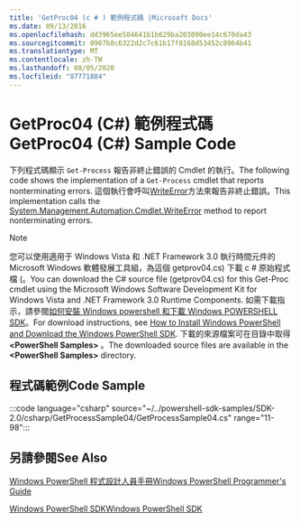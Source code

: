 ```yaml
---
title: 'GetProc04 (c # ) 範例程式碼 |Microsoft Docs'
ms.date: 09/13/2016
ms.openlocfilehash: dd3965ee504641b1b629ba203090ee14c670da43
ms.sourcegitcommit: 0907b8c6322d2c7c61b17f8168d53452c8964b41
ms.translationtype: MT
ms.contentlocale: zh-TW
ms.lasthandoff: 08/05/2020
ms.locfileid: "87771884"
---
```

# <a name="getproc04-c-sample-code"></a><span data-ttu-id="13c74-102">GetProc04 (C#) 範例程式碼</span><span class="sxs-lookup"><span data-stu-id="13c74-102">GetProc04 (C#) Sample Code</span></span>

<span data-ttu-id="13c74-103">下列程式碼顯示 `Get-Process` 報告非終止錯誤的 Cmdlet 的執行。</span><span class="sxs-lookup"><span data-stu-id="13c74-103">The following code shows the implementation of a `Get-Process` cmdlet that reports nonterminating errors.</span></span> <span data-ttu-id="13c74-104">這個執行會呼叫[WriteError](/dotnet/api/System.Management.Automation.Cmdlet.WriteError)方法來報告非終止錯誤。</span><span class="sxs-lookup"><span data-stu-id="13c74-104">This implementation calls the [System.Management.Automation.Cmdlet.WriteError](/dotnet/api/System.Management.Automation.Cmdlet.WriteError) method to report nonterminating errors.</span></span>

> [!NOTE]
> <span data-ttu-id="13c74-105">您可以使用適用于 Windows Vista 和 .NET Framework 3.0 執行時間元件的 Microsoft Windows 軟體發展工具組，為這個 getprov04.cs) 下載 c # 原始程式檔 (。</span><span class="sxs-lookup"><span data-stu-id="13c74-105">You can download the C# source file (getprov04.cs) for this Get-Proc cmdlet using the Microsoft Windows Software Development Kit for Windows Vista and .NET Framework 3.0 Runtime Components.</span></span> <span data-ttu-id="13c74-106">如需下載指示，請參閱[如何安裝 Windows powershell 和下載 Windows POWERSHELL SDK](/powershell/scripting/developer/installing-the-windows-powershell-sdk)。</span><span class="sxs-lookup"><span data-stu-id="13c74-106">For download instructions, see [How to Install Windows PowerShell and Download the Windows PowerShell SDK](/powershell/scripting/developer/installing-the-windows-powershell-sdk).</span></span>
> <span data-ttu-id="13c74-107">下載的來源檔案可在目錄中取得 **\<PowerShell Samples>** 。</span><span class="sxs-lookup"><span data-stu-id="13c74-107">The downloaded source files are available in the **\<PowerShell Samples>** directory.</span></span>

## <a name="code-sample"></a><span data-ttu-id="13c74-108">程式碼範例</span><span class="sxs-lookup"><span data-stu-id="13c74-108">Code Sample</span></span>

:::code language="csharp" source="~/../powershell-sdk-samples/SDK-2.0/csharp/GetProcessSample04/GetProcessSample04.cs" range="11-98":::

## <a name="see-also"></a><span data-ttu-id="13c74-109">另請參閱</span><span class="sxs-lookup"><span data-stu-id="13c74-109">See Also</span></span>

[<span data-ttu-id="13c74-110">Windows PowerShell 程式設計人員手冊</span><span class="sxs-lookup"><span data-stu-id="13c74-110">Windows PowerShell Programmer's Guide</span></span>](./windows-powershell-programmer-s-guide.md)

[<span data-ttu-id="13c74-111">Windows PowerShell SDK</span><span class="sxs-lookup"><span data-stu-id="13c74-111">Windows PowerShell SDK</span></span>](../windows-powershell-reference.md)
